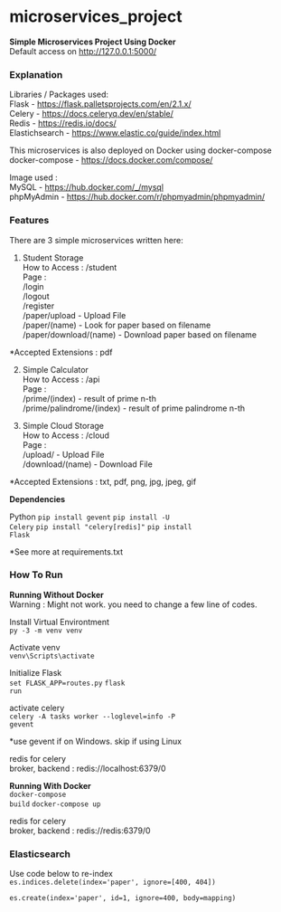 # microservices_project

**Simple Microservices Project Using Docker** <br>
Default access on http://127.0.0.1:5000/


### Explanation

Libraries / Packages used: <br>
Flask - https://flask.palletsprojects.com/en/2.1.x/ <br>
Celery - https://docs.celeryq.dev/en/stable/ <br>
Redis - https://redis.io/docs/ <br>
Elastichsearch - https://www.elastic.co/guide/index.html <br>

This microservices is also deployed on Docker using docker-compose <br>
docker-compose - https://docs.docker.com/compose/ 

Image used : <br>
MySQL - https://hub.docker.com/_/mysql <br>
phpMyAdmin - https://hub.docker.com/r/phpmyadmin/phpmyadmin/ <br>


### Features

There are 3 simple microservices written here:
1. Student Storage <br>
How to Access : /student <br>
Page :   
/login  
/logout  
/register  
/paper/upload - Upload File  
/paper/(name) - Look for paper based on filename  
/paper/download/(name) - Download paper based on filename  

*Accepted Extensions : pdf

2. Simple Calculator <br>
How to Access : /api <br>
Page :  
/prime/(index) - result of prime n-th  
/prime/palindrome/(index) - result of prime palindrome n-th  

3. Simple Cloud Storage <br>
How to Access : /cloud <br>
Page :  
/upload/ - Upload File  
/download/(name) - Download File  

*Accepted Extensions : txt, pdf, png, jpg, jpeg, gif

**Dependencies** <br>

Python
<code>pip install gevent</code>
<code>pip install -U Celery</code>
<code>pip install "celery[redis]"</code>
<code>pip install Flask</code>

*See more at requirements.txt 

### How To Run

**Running Without Docker** <br>
Warning : Might not work. you need to change a few line of codes.<br>

Install Virtual Environtment<br>
<code>py -3 -m venv venv</code>

Activate venv<br>
<code>venv\Scripts\activate</code>

Initialize Flask<br>
<code>set FLASK_APP=routes.py</code>
<code>flask run</code>

activate celery<br>
<code>celery -A tasks worker --loglevel=info -P gevent</code>

*use gevent if on Windows. skip if using Linux

redis for celery<br>
broker, backend : redis://localhost:6379/0

**Running With Docker**<br>
<code>docker-compose build</code>
<code>docker-compose up</code>

redis for celery<br>
broker, backend : redis://redis:6379/0

### Elasticsearch

Use code below to re-index <br>
<code>es.indices.delete(index='paper', ignore=[400, 404])<br>
es.create(index='paper', id=1, ignore=400, body=mapping)</code>
    


